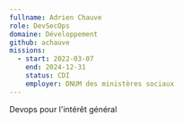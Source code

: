 ```yaml
---
fullname: Adrien Chauve
role: DevSecOps
domaine: Développement
github: achauve
missions:
  - start: 2022-03-07
    end: 2024-12-31
    status: CDI
    employer: DNUM des ministères sociaux
---
```

Devops pour l'intérêt général